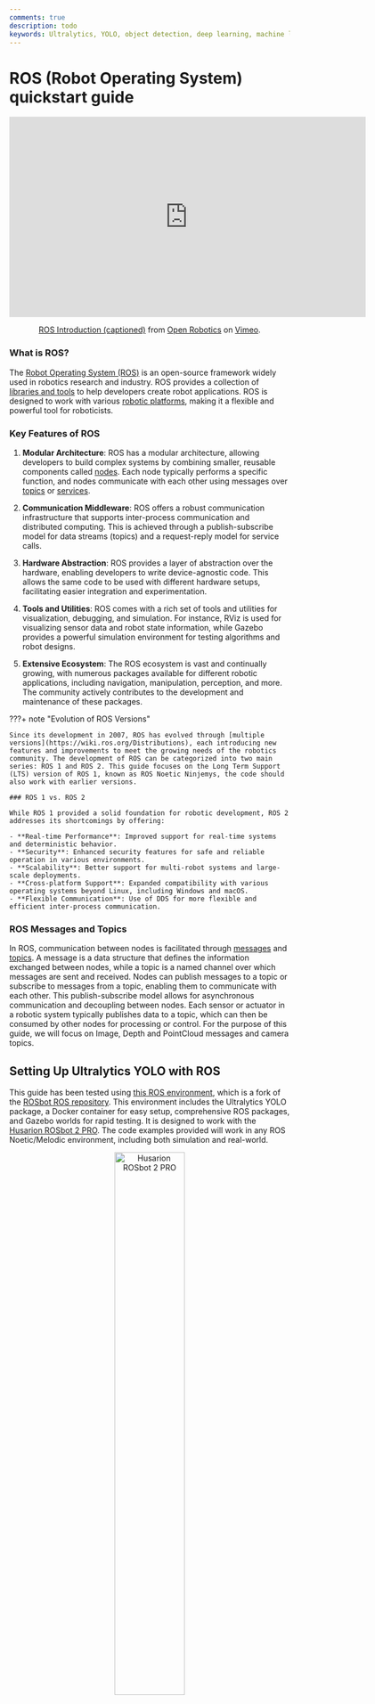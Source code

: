 ```yaml
---
comments: true
description: todo
keywords: Ultralytics, YOLO, object detection, deep learning, machine learning, guide, ROS, Robot Operating System, robotics, ROS Noetic, Python, Ubuntu, simulation, visualization, communication, middleware, hardware abstraction, tools, utilities, ecosystem, Noetic Ninjemys, autonomous vehicle, AMV
---
```


# ROS (Robot Operating System) quickstart guide

<p align="center"> <iframe src="https://player.vimeo.com/video/639236696?h=740f412ce5" width="640" height="360" frameborder="0" allow="autoplay; fullscreen; picture-in-picture" allowfullscreen></iframe></p>
<p align="center"><a href="https://vimeo.com/639236696">ROS Introduction (captioned)</a> from <a href="https://vimeo.com/osrfoundation">Open Robotics</a> on <a href="https://vimeo.com">Vimeo</a>.</p>

### What is ROS?

The [Robot Operating System (ROS)](https://www.ros.org/) is an open-source framework widely used in robotics research and industry. ROS provides a collection of [libraries and tools](https://www.ros.org/blog/ecosystem/) to help developers create robot applications. ROS is designed to work with various [robotic platforms](https://robots.ros.org/), making it a flexible and powerful tool for roboticists.

### Key Features of ROS

1. **Modular Architecture**: ROS has a modular architecture, allowing developers to build complex systems by combining smaller, reusable components called [nodes](https://wiki.ros.org/ROS/Tutorials/UnderstandingNodes). Each node typically performs a specific function, and nodes communicate with each other using messages over [topics](https://wiki.ros.org/ROS/Tutorials/UnderstandingTopics) or [services](https://wiki.ros.org/ROS/Tutorials/UnderstandingServicesParams).

2. **Communication Middleware**: ROS offers a robust communication infrastructure that supports inter-process communication and distributed computing. This is achieved through a publish-subscribe model for data streams (topics) and a request-reply model for service calls.

3. **Hardware Abstraction**: ROS provides a layer of abstraction over the hardware, enabling developers to write device-agnostic code. This allows the same code to be used with different hardware setups, facilitating easier integration and experimentation.

4. **Tools and Utilities**: ROS comes with a rich set of tools and utilities for visualization, debugging, and simulation. For instance, RViz is used for visualizing sensor data and robot state information, while Gazebo provides a powerful simulation environment for testing algorithms and robot designs.

5. **Extensive Ecosystem**: The ROS ecosystem is vast and continually growing, with numerous packages available for different robotic applications, including navigation, manipulation, perception, and more. The community actively contributes to the development and maintenance of these packages.

???+ note "Evolution of ROS Versions"

    Since its development in 2007, ROS has evolved through [multiple versions](https://wiki.ros.org/Distributions), each introducing new features and improvements to meet the growing needs of the robotics community. The development of ROS can be categorized into two main series: ROS 1 and ROS 2. This guide focuses on the Long Term Support (LTS) version of ROS 1, known as ROS Noetic Ninjemys, the code should also work with earlier versions.

    ### ROS 1 vs. ROS 2

    While ROS 1 provided a solid foundation for robotic development, ROS 2 addresses its shortcomings by offering:

    - **Real-time Performance**: Improved support for real-time systems and deterministic behavior.
    - **Security**: Enhanced security features for safe and reliable operation in various environments.
    - **Scalability**: Better support for multi-robot systems and large-scale deployments.
    - **Cross-platform Support**: Expanded compatibility with various operating systems beyond Linux, including Windows and macOS.
    - **Flexible Communication**: Use of DDS for more flexible and efficient inter-process communication.

### ROS Messages and Topics

In ROS, communication between nodes is facilitated through [messages](https://wiki.ros.org/Messages) and [topics](https://wiki.ros.org/Topics). A message is a data structure that defines the information exchanged between nodes, while a topic is a named channel over which messages are sent and received. Nodes can publish messages to a topic or subscribe to messages from a topic, enabling them to communicate with each other. This publish-subscribe model allows for asynchronous communication and decoupling between nodes. Each sensor or actuator in a robotic system typically publishes data to a topic, which can then be consumed by other nodes for processing or control. For the purpose of this guide, we will focus on Image, Depth and PointCloud messages and camera topics.

## Setting Up Ultralytics YOLO with ROS

This guide has been tested using [this ROS environment](https://github.com/ambitious-octopus/rosbot_ros/tree/noetic), which is a fork of the [ROSbot ROS repository](https://github.com/husarion/rosbot_ros). This environment includes the Ultralytics YOLO package, a Docker container for easy setup, comprehensive ROS packages, and Gazebo worlds for rapid testing. It is designed to work with the [Husarion ROSbot 2 PRO](https://husarion.com/manuals/rosbot/). The code examples provided will work in any ROS Noetic/Melodic environment, including both simulation and real-world.

<p align="center">
  <img width="50%" src="https://robots.ros.org/assets/img/robots/husarion-rosbot-2r/rosbot2r.png" alt="Husarion ROSbot 2 PRO">
</p>

### Dependencies Installation

Apart from the ROS environment, you will need to install the following dependencies:

- **[ROS Numpy package](https://github.com/eric-wieser/ros_numpy)**: This is required for fast conversion between ROS Image messages and numpy arrays.
    ```bash
    pip install ros_numpy
    ```

- **Ultralytics package**:
  
    ```bash
    pip install ultralytics
    ```

## Use Ultralytics with ROS `sensor_msgs/Image`

The `sensor_msgs/Image` [message type](https://docs.ros.org/en/api/sensor_msgs/html/msg/Image.html) is commonly used in ROS for representing image data. It contains fields for encoding, height, width, and pixel data, making it suitable for transmitting images captured by cameras or other sensors. Image messages are widely used in robotic applications for tasks such as visual perception, object detection, and navigation.

<p align="center">
  <img width="100%" src="https://github.com/ultralytics/ultralytics/assets/3855193/85bd6793-4262-4802-af26-c59921b0df89" alt="Detection and Segmentation in ROS Gazebo">
</p>

!!! Example "Usage"

    The following code snippet demonstrates how to use the Ultralytics YOLO package with ROS. In this example, we subscribe to a camera topic, process the incoming image using YOLO, and publish the detected objects to new topics for [detection](../tasks/detect.md) and [segmentation](../tasks/segment.md). 

    ### Step-by-Step Explanation
    First, we import the necessary libraries and instantiate two models: one for [segmentation](../tasks/segment.md) and one for [detection](../tasks/detect.md). Next, we initialize a ROS node (with the name `ultralytics`) to enable communication with the ROS master. To ensure a stable connection, we include a brief pause, giving the node sufficient time to establish the connection before proceeding.

    ```python
    import time
    import rospy

    from ultralytics import YOLO

    detection_model = YOLO("yolov8m.pt")
    segmentation_model = YOLO("yolov8m-seg.pt")
    rospy.init_node("ultralytics")
    time.sleep(1)
    ```

    We initialize two ROS topics: one for [detection](../tasks/detect.md) and one for [segmentation](../tasks/segment.md). These topics will be used to publish the annotated images, making them accessible for further processing. The communication between nodes is facilitated using `sensor_msgs/Image` messages.

    ```python
    det_image_pub = rospy.Publisher("/ultralytics/detection/image", Image, queue_size=5)
    seg_image_pub = rospy.Publisher("/ultralytics/segmentation/image", Image, queue_size=5)
    ```

    Finally, we create a subscriber that listens to messages on the `/camera/color/image_raw` topic and calls a callback function for each new message. This callback function receives messages of type `sensor_msgs/Image`, converts them into a numpy array using `ros_numpy`, processes the images with the previously instantiated YOLO models, annotates the images, and then publishes them back to the respective topics: `/ultralytics/detection/image` for detection and `/ultralytics/segmentation/image` for segmentation.
    
    ```python
    def callback(data):
    """
    Callback function to process image and publish annotated images
    """
        array = ros_numpy.numpify(data)
        if det_image_pub.get_num_connections():
            det_result = detection_model(array)
            det_annotated = det_result[0].plot(show=False)
            det_image_pub.publish(ros_numpy.msgify(Image, det_annotated, encoding='rgb8'))

        if seg_image_pub.get_num_connections():
            seg_result = segmentation_model(array)
            seg_annotated = seg_result[0].plot(show=False)
            seg_image_pub.publish(ros_numpy.msgify(Image, seg_annotated, encoding='rgb8'))

    rospy.Subscriber("/camera/color/image_raw", Image, callback)

    while True:
        rospy.spin()
    ```

    ### Complete code

    ```python
    import time

    import ros_numpy
    import rospy
    from sensor_msgs.msg import Image

    from ultralytics import YOLO

    detection_model = YOLO("yolov8m.pt")
    segmentation_model = YOLO("yolov8m-seg.pt")
    rospy.init_node("ultralytics")
    time.sleep(1)

    det_image_pub = rospy.Publisher("/ultralytics/detection/image", Image, queue_size=5)
    seg_image_pub = rospy.Publisher("/ultralytics/segmentation/image", Image, queue_size=5)


    def callback(data):
        """
        Callback function to process image and publish annotated images
        """
        array = ros_numpy.numpify(data)
        if det_image_pub.get_num_connections():
            det_result = detection_model(array)
            det_annotated = det_result[0].plot(show=False)
            det_image_pub.publish(ros_numpy.msgify(Image, det_annotated, encoding="rgb8"))

        if seg_image_pub.get_num_connections():
            seg_result = segmentation_model(array)
            seg_annotated = seg_result[0].plot(show=False)
            seg_image_pub.publish(ros_numpy.msgify(Image, seg_annotated, encoding="rgb8"))


    rospy.Subscriber("/camera/color/image_raw", Image, callback)

    while True:
        rospy.spin()
    ```

???+ tip "Debugging"

    Debugging ROS (Robot Operating System) nodes can be challenging due to the system's distributed nature. Several tools can assist with this process:

    1. `rostopic echo <TOPIC-NAME>` : This command allows you to view messages published on a specific topic, helping you inspect the data flow.
    2. `rostopic list`: Use this command to list all available topics in the ROS system, giving you an overview of the active data streams.
    3. `rqt_graph`: This visualization tool displays the communication graph between nodes, providing insights into how nodes are interconnected and how they interact.
    4. For more complex visualizations, such as 3D representations, you can use [RViz](https://wiki.ros.org/rviz). RViz (ROS Visualization) is a powerful 3D visualization tool for ROS. It allows you to visualize the state of your robot and its environment in real-time. With RViz, you can view sensor data (e.g. `sensors_msgs/Image`), robot model states, and various other types of information, making it easier to debug and understand the behavior of your robotic system.

### Publish Detected Classes with `std_msgs/String`
Standard ROS messages also include `std_msgs/String` messages. In many applications, it is not necessary to republish the entire annotated image; instead, only the classes present in the robot's view are needed. The following example demonstrates how to use `std_msgs/String` [messages](https://docs.ros.org/en/noetic/api/std_msgs/html/msg/String.html) to republish the detected classes on the `/ultralytics/detection/classes` topic. These messages are more lightweight and provide essential information, making them valuable for various applications.

#### Example Use Case
Consider a warehouse robot equipped with a camera and object [detection model](../tasks/detect.md). Instead of sending large annotated images over the network, the robot can publish a list of detected classes as `std_msgs/String` messages. For instance, when the robot detects objects like "box", "pallet" and "forklift" it publishes these classes to the `/ultralytics/detection/classes` topic. This information can then be used by a central monitoring system to track the inventory in real-time, optimize the robot's path planning to avoid obstacles, or trigger specific actions such as picking up a detected box. This approach reduces the bandwidth required for communication and focuses on transmitting critical data.

!!! Example "Usage"

    ```python
    import time

    import ros_numpy
    import rospy
    from sensor_msgs.msg import Image
    from std_msgs.msg import String

    from ultralytics import YOLO

    detection_model = YOLO("yolov8m.pt")
    rospy.init_node("ultralytics")
    time.sleep(1)
    classes_pub = rospy.Publisher("/ultralytics/detection/classes", String, queue_size=5)


    def callback(data):
        """
        Callback function to process image and publish detected classes
        """
        array = ros_numpy.numpify(data)
        if classes_pub.get_num_connections():
            det_result = detection_model(array)
            classes = det_result[0].boxes.cls.cpu().numpy().astype(int)
            names = [det_result[0].names[i] for i in classes]
            classes_pub.publish(String(data=str(names)))


    rospy.Subscriber("/camera/color/image_raw", Image, callback)
    while True:
        rospy.spin()
    ```

    This example demonstrates how to use the Ultralytics YOLO package with ROS. In this example, we subscribe to a camera topic, process the incoming image using YOLO, and publish the detected objects to new topic `/ultralytics/detection/classes` using `std_msgs/String` messages. The `ros_numpy` package is used to convert the ROS Image message to a numpy array for processing with YOLO. 

## Use Ultralytics with ROS Depth Images

In addition to RGB images, ROS supports [depth images](https://en.wikipedia.org/wiki/Depth_map), which provide information about the distance of objects from the camera. Depth images are crucial for robotic applications such as obstacle avoidance, 3D mapping, and localization.

A depth image is an image where each pixel represents the distance from the camera to an object. Unlike RGB images that capture color, depth images capture spatial information, enabling robots to perceive the 3D structure of their environment.

!!! tip "Obtaining Depth Images" 

    Depth images can be obtained using various sensors:

    1. [Stereo Cameras](https://en.wikipedia.org/wiki/Stereo_camera): Use two cameras to calculate depth based on image disparity.
    2. [Time-of-Flight (ToF) Cameras](https://en.wikipedia.org/wiki/Time-of-flight_camera): Measure the time light takes to return from an object.
    3. [Structured Light Sensors](https://en.wikipedia.org/wiki/Structured-light_3D_scanner): Project a pattern and measure its deformation on surfaces.

#### Using YOLO with Depth Images
In ROS, depth images are represented by the `sensor_msgs/Image` message type, which includes fields for encoding, height, width, and pixel data. The encoding field for depth images often uses a format like "16UC1", indicating a 16-bit unsigned integer per pixel, where each value represents the distance to the object. Depth images are commonly used in conjunction with RGB images to provide a more comprehensive view of the environment.

Using YOLO, it is possible to extract and combine information from both RGB and depth images. For instance, YOLO can detect objects within an RGB image, and this detection can be used to pinpoint corresponding regions in the depth image. This allows for the extraction of precise depth information for detected objects, enhancing the robot's ability to understand its environment in three dimensions.

!!! warning "RGB-D Cameras"
    When working with depth images, it is essential to ensure that the RGB and depth images are correctly aligned. RGB-D cameras, such as the [Intel RealSense](https://www.intelrealsense.com/) series, provide synchronized RGB and depth images, making it easier to combine information from both sources. If using separate RGB and depth cameras, it is crucial to calibrate them to ensure accurate alignment. 

!!! Example "Usage"

    In this example, we use YOLO to segment an image and apply the extracted mask to segment the object in the depth image. This allows us to determine the distance of each pixel of the object of interest from the camera's focal center. By obtaining this distance information, we can calculate the distance between the camera and the specific object in the scene. We begin by importing the necessary libraries, creating a ROS node, and instantiating a segmentation model and a ROS topic.

    ```python
    import time

    import rospy
    from std_msgs.msg import String

    from ultralytics import YOLO

    rospy.init_node("ultralytics")
    time.sleep(1)

    segmentation_model = YOLO("yolov8m-seg.pt")

    classes_pub = rospy.Publisher("/ultralytics/detection/distance", String, queue_size=5)
    ```

    Next, we define a callback function that processes the incoming depth image message. The function waits for the depth image and RGB image messages, converts them into numpy arrays, and applies the segmentation model to the RGB image. It then extracts the segmentation mask for each detected object and calculates the average distance of the object from the camera using the depth image. Most sensors have a maximum distance, known as the clip distance, beyond which values are represented as inf (`np.inf`). Before processing, it is important to filter out these null values and assign them a value of `0`. Finally, it publishes the detected objects along with their average distances to the `/ultralytics/detection/distance` topic.

    ```python
    def callback(data):
        """
        Callback function to process depth image and RGB image
        """
        image = rospy.wait_for_message("/camera/color/image_raw", Image)
        image = ros_numpy.numpify(image)
        depth = ros_numpy.numpify(data)
        result = segmentation_model(image)

        for index, cls in enumerate(result[0].boxes.cls):
            class_index = int(cls.cpu().numpy())
            name = result[0].names[class_index]
            mask = result[0].masks.data.cpu().numpy()[index, :, :].astype(int)
            obj = depth[mask == 1]
            obj = obj[~np.isnan(obj)]
            avg_distance = np.mean(obj) if len(obj) else np.inf

        classes_pub.publish(String(data=str(all_objects)))


    rospy.Subscriber("/camera/depth/image_raw", Image, callback)

    while True:
        rospy.spin()
    ```

## Use Ultralytics with ROS `sensor_msgs/PointCloud2`

<p align="center">
  <img width="100%" src="https://github.com/ultralytics/ultralytics/assets/3855193/f6393fbe-68a5-459b-ae44-3321375bbd3c" alt="Detection and Segmentation in ROS Gazebo">
</p>

The `sensor_msgs/PointCloud2` [message type](https://docs.ros.org/en/api/sensor_msgs/html/msg/PointCloud2.html) is a data structure used in ROS to represent 3D point cloud data. This message type is integral to robotic applications, enabling tasks such as 3D mapping, object recognition, and localization.

A point cloud is a collection of data points defined within a three-dimensional coordinate system. These data points represent the external surface of an object or a scene, captured via 3D scanning technologies. Each point in the cloud has `X`, `Y`, and `Z` coordinates, which correspond to its position in space, and may also include additional information such as color and intensity.

!!! warning "reference frame"
    When working with `sensor_msgs/PointCloud2`, it's essential to consider the reference frame of the sensor from which the point cloud data was acquired. The point cloud is initially captured in the sensor's reference frame. You can determine this reference frame by listening to the `/tf_static` topic. However, depending on your specific application requirements, you might need to convert the point cloud into another reference frame. This transformation can be achieved using the `tf2_ros` package, which provides tools for managing coordinate frames and transforming data between them.

!!! tip "Obtaining Point clouds" 

    Point Clouds can be obtained using various sensors:

    1. **LIDAR (Light Detection and Ranging)**: Uses laser pulses to measure distances to objects and create high-precision 3D maps.
    2. **Depth Cameras**: Capture depth information for each pixel, allowing for 3D reconstruction of the scene.
    3. **Stereo Cameras**: Utilize two or more cameras to obtain depth information through triangulation.
    4. **Structured Light Scanners**: Project a known pattern onto a surface and measure the deformation to calculate depth.

#### Using YOLO with Point Clouds

To integrate YOLO with `sensor_msgs/PointCloud2` type messages, we can employ a method similar to the one used for depth maps. By leveraging the color information embedded in the point cloud, we can extract a 2D image, perform segmentation on this image using YOLO, and then apply the resulting mask to the three-dimensional points to isolate the 3D object of interest.

For handling point clouds, we recommend using Open3D (`pip install open3d`), a user-friendly Python library. Open3D provides robust tools for managing point cloud data structures, visualizing them, and executing complex operations seamlessly. This library can significantly simplify the process and enhance our ability to manipulate and analyze point clouds in conjunction with YOLO-based segmentation.

!!! Example "Usage"

    Import the necessary libraries and instantiate the YOLO model for segmentation.

    ```python
    import time

    import rospy

    from ultralytics import YOLO

    rospy.init_node("ultralytics")
    time.sleep(1)
    segmentation_model = YOLO("yolov8m-seg.pt")
    ```

    Let's create a function `pointcloud2_to_array`, which transforms a `sensor_msgs/PointCloud2` message into two numpy arrays. The `sensor_msgs/PointCloud2` messages contain `n` points based on the `width` and `height` of the acquired image. For instance, a `480 x 640` image will have `307,200` points. Each point includes three spatial coordinates (`xyz`) and the corresponding color in `RGB` format. These can be considered as two separate channels of information. The function returns the `xyz` coordinates and `RGB` values in the format of the original camera resolution (`width x height`). Most sensors have a maximum distance, known as the clip distance, beyond which values are represented as inf (`np.inf`). Before processing, it is important to filter out these null values and assign them a value of `0`.

    ```python
    def pointcloud2_to_array(pointcloud2: PointCloud2) -> tuple:
        """
        Convert a ROS PointCloud2 message to a numpy array
        Args:
            pointcloud2 (PointCloud2): the PointCloud2 message
        Returns:
            tuple: tuple containing: (xyz, rgb)
        """
        pc_array = ros_numpy.point_cloud2.pointcloud2_to_array(pointcloud2)
        split = ros_numpy.point_cloud2.split_rgb_field(pc_array)
        rgb = np.stack([split["b"], split["g"], split["r"]], axis=2)
        xyz = ros_numpy.point_cloud2.get_xyz_points(pc_array, remove_nans=False)
        xyz = np.array(xyz).reshape((pointcloud2.height, pointcloud2.width, 3))
        nan_rows = np.isnan(xyz).all(axis=2)
        xyz[nan_rows] = [0, 0, 0]
        rgb[nan_rows] = [0, 0, 0]
        return xyz, rgb
    ```

    Next, we subscribe to the `/camera/depth/points` topic to receive the point cloud message. We then convert the `sensor_msgs/PointCloud2` message into numpy arrays containing the XYZ coordinates and RGB values (using the `pointcloud2_to_array` function). We process the RGB image using the YOLO model to extract segmented objects. For each detected object, we extract the segmentation mask and apply it to both the RGB image and the XYZ coordinates to isolate the object in 3D space. Processing the mask is straightforward since it consists of binary values, with `1` indicating the presence of the object and `0` indicating the absence. To apply the mask, simply multiply the original channels by the mask. This operation effectively isolates the object of interest within the image. Finally, we create an Open3D point cloud object and visualize the segmented object in 3D space with associated colors. 

    ```python
    ros_cloud = rospy.wait_for_message("/camera/depth/points", PointCloud2)
    xyz, rgb = pointcloud2_to_array(ros_cloud)
    result = segmentation_model(rgb)

    if not len(result[0].boxes.cls):
        print("No objects detected")
        sys.exit()

    classes = result[0].boxes.cls.cpu().numpy().astype(int)
    for index, class_id in enumerate(classes):
        mask = result[0].masks.data.cpu().numpy()[index, :, :].astype(int)
        mask_expanded = np.stack([mask, mask, mask], axis=2)

        obj_rgb = rgb * mask_expanded
        obj_xyz = xyz * mask_expanded

        pcd = o3d.geometry.PointCloud()
        pcd.points = o3d.utility.Vector3dVector(obj_xyz.reshape((ros_cloud.height * ros_cloud.width, 3)))
        pcd.colors = o3d.utility.Vector3dVector(obj_rgb.reshape((ros_cloud.height * ros_cloud.width, 3)) / 255)
        o3d.visualization.draw_geometries([pcd])
    ```

<p align="center">
  <img width="100%" src="https://github.com/ultralytics/ultralytics/assets/3855193/3caafc4a-0edd-4e5f-8dd1-37e30be70123" alt="Point Cloud Segmentation with Ultralytics ">
</p>
